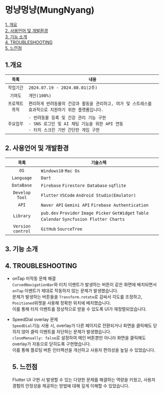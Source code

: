 # 멍냥멍냥(MungNyang)
[1. 개요](#1개요)<br>
[2. 사용언어 및 개발환경](#2-사용언어-및-개발환경)<br>
[3. 기능 소개](#3-기능-소개)<br>
[4. TROUBLESHOOTING](#4-troubleshooting)<br>
[5. 느낀점](#5-느낀점)


## 1.개요
| `목록`            | `내용`                                                                                                       |
|     :---:      | ------------------------------------------------------------------------------------------------------------- |
| `작업기간`    | `2024.07.19 - 2024.08.01(2주)`                                                                                    |
| `기여도`     | `개인(100%)`                                                                                                       |
| `프로젝트 목적` | `편리하게 반려동물의 건강과 활동을 관리하고, 여가 및 스트레스를 효과적으로 지원하기 위한 플랫폼입니다.`                                  |
| `주요업무`     | `- 반려동물 등록 및 건강 관리 기능 구현` <br> `- SNS 로그인 및 AI 채팅 기능을 위한 API 연동` <br> `- 터치 스크린 기반 간단한 게임 구현` |


## 2. 사용언어 및 개발환경
| `목록`            | `기술스택`                                                                              |
|     :---:      | ----------------------------------------------------------------------------------------|
| `OS`    | `Windows10` `Mac Os`                                                                           |
| `Language`     | `Dart`                                                                                  |
| `DataBase` | `Firebase` `Firestore Database` `sqflite`                                                   |
| `Develop Tool` | `Flutter` `VSCode` `Android Studio(Emulator)`                                           |
| `API` | `Naver API` `Gemini API` `Firebase Authentication`                                               |
| `Library` | `pub.dev` `Provider` `Image Picker` `GetWidget` `Table Calendar` `Syncfusion Flutter Charts` |
| `Version control`    | `GitHub` `SourceTree`                                                             |


## 3. 기능 소개


## 4. TROUBLESHOOTING
- onTap 미작동 문제 해결<br>
  `CurvedNavigationBar`와 터치 이벤트가 발생하는 버튼이 같은 화면에 배치되면서 `onTap` 이벤트가 제대로 작동하지 않는 문제가 발생했습니다.<br>
  문제가 발생하는 버튼들을 `Transform.rotate`로 감싸서 각도를 조정하고, `Positioned`위젯을 사용해 정확한 위치에 배치했습니다.<br>
  이를 통해 터치 이벤트를 정상적으로 받을 수 있도록 UI가 재정렬되었습니다.  

- SpeedDial overlay 문제<br>
  `SpeedDial`기능 사용 시, overlay가 다른 페이지로 전환되거나 화면을 클릭해도 닫히지 않아 클릭 이벤트를 차단하는 문제가 발생했습니다.<br>
  `closeManually: false`로 설정하여 메인 버튼뿐만 아니라 화면을 클릭해도 overlay가 자동으로 닫히도록 구현했습니다.<br>
  이를 통해 플로팅 버튼 인터랙션을 개선하고 사용자 편의성을 높일 수 있었습니다.


  ## 5. 느낀점
  Flutter UI 구현 시 발생할 수 있는 다양한 문제를 해결하는 역량을 키웠고, 사용자 경험의 안정성을 제공하는 방법에 대해 깊게 이해할 수 있었습니다. 
